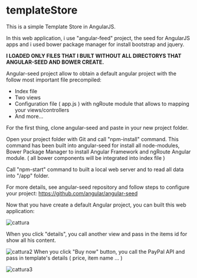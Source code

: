 # templateStore
This is a simple Template Store in AngularJS. 

In this web application, i use "angular-feed" project, the seed for AngularJS apps and i used bower package manager for install bootstrap and jquery. 

**I LOADED ONLY FILES THAT I BUILT WITHOUT ALL DIRECTORYS THAT ANGULAR-SEED AND BOWER CREATE.**

Angular-seed project allow to obtain a default angular project with the follow most important file precompiled:

- Index file
- Two views
- Configuration file ( app.js ) with ngRoute module that allows to mapping your views/controllers
- And more...

For the first thing, clone angular-seed and paste in your new project folder.

Open your project folder with Git and call "npm-install" command. This command has been built into angular-seed for install all node-modules, Bower Package Manager to install Angular Framework and ngRoute Angular module.
( all bower components will be integrated into index file )

Call "npm-start" command to built a local web server and to read all data into "/app" folder.

For more details, see angular-seed repository and follow steps to configure your project: https://github.com/angular/angular-seed

Now that you have create a default Angular project, you can built this web application:

![cattura](https://cloud.githubusercontent.com/assets/20413873/16768492/e23b2f48-4844-11e6-8c5b-5843f409a510.PNG) 

When you click "details", you call another view and pass in the items id for show all his content.

![cattura2](https://cloud.githubusercontent.com/assets/20413873/16768732/cf35b926-4845-11e6-9b59-ed1026f0cd4c.PNG)
When you click "Buy now" button, you call the PayPal API and pass in template's details ( price, item name ... )

![cattura3](https://cloud.githubusercontent.com/assets/20413873/16768513/efc70588-4844-11e6-84d2-f37260e2cd44.PNG)

